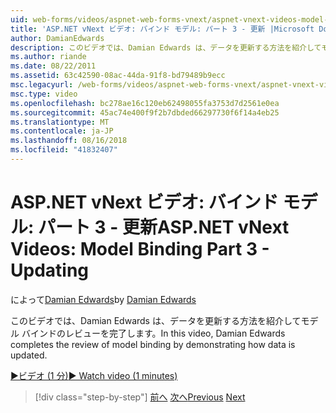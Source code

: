 ```yaml
---
uid: web-forms/videos/aspnet-web-forms-vnext/aspnet-vnext-videos-model-binding-part-3-updating
title: 'ASP.NET vNext ビデオ: バインド モデル: パート 3 - 更新 |Microsoft Docs'
author: DamianEdwards
description: このビデオでは、Damian Edwards は、データを更新する方法を紹介してモデル バインドのレビューを完了します。
ms.author: riande
ms.date: 08/22/2011
ms.assetid: 63c42590-08ac-44da-91f8-bd79489b9ecc
msc.legacyurl: /web-forms/videos/aspnet-web-forms-vnext/aspnet-vnext-videos-model-binding-part-3-updating
msc.type: video
ms.openlocfilehash: bc278ae16c120eb62498055fa3753d7d2561e0ea
ms.sourcegitcommit: 45ac74e400f9f2b7dbded66297730f6f14a4eb25
ms.translationtype: MT
ms.contentlocale: ja-JP
ms.lasthandoff: 08/16/2018
ms.locfileid: "41832407"
---
```

<a name="aspnet-vnext-videos-model-binding-part-3---updating"></a><span data-ttu-id="b089d-103">ASP.NET vNext ビデオ: バインド モデル: パート 3 - 更新</span><span class="sxs-lookup"><span data-stu-id="b089d-103">ASP.NET vNext Videos: Model Binding Part 3 - Updating</span></span>
====================
<span data-ttu-id="b089d-104">によって[Damian Edwards](https://github.com/DamianEdwards)</span><span class="sxs-lookup"><span data-stu-id="b089d-104">by [Damian Edwards](https://github.com/DamianEdwards)</span></span>

<span data-ttu-id="b089d-105">このビデオでは、Damian Edwards は、データを更新する方法を紹介してモデル バインドのレビューを完了します。</span><span class="sxs-lookup"><span data-stu-id="b089d-105">In this video, Damian Edwards completes the review of model binding by demonstrating how data is updated.</span></span>

[<span data-ttu-id="b089d-106">&#9654;ビデオ (1 分)</span><span class="sxs-lookup"><span data-stu-id="b089d-106">&#9654; Watch video (1 minutes)</span></span>](https://channel9.msdn.com/Blogs/ASP-NET-Site-Videos/aspnet-vnext-videos-model-binding-part-3-updating)

> [!div class="step-by-step"]
> <span data-ttu-id="b089d-107">[前へ](aspnet-vnext-videos-model-binding-part-2-filtering.md)
> [次へ](aspnet-45-web-forms-model-binding.md)</span><span class="sxs-lookup"><span data-stu-id="b089d-107">[Previous](aspnet-vnext-videos-model-binding-part-2-filtering.md)
[Next](aspnet-45-web-forms-model-binding.md)</span></span>
